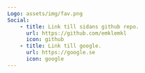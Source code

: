 ```yaml
---
Logo: assets/img/fav.png
Social:
    - title: Link till sidans github repo.
      url: https://github.com/emklemkl
      icon: github
    - title: Link till google.
      url: https://google.se
      icon: google
---
```

